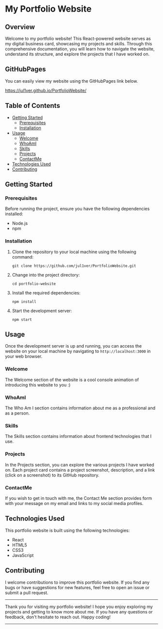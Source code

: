 # My Portfolio Website

## Overview

Welcome to my portfolio website! This React-powered website serves as my digital business card, showcasing my projects and skills. Through this comprehensive documentation, you will learn how to navigate the website, understand its structure, and explore the projects that I have worked on.

## GitHubPages

You can easily view my website using the GitHubPages link below.

https://jul1ver.github.io/PortfolioWebsite/

## Table of Contents

- [Getting Started](#getting-started)
  - [Prerequisites](#prerequisites)
  - [Installation](#installation)
- [Usage](#usage)
  - [Welcome](#welcome)
  - [WhoAmI](#whoami)
  - [Skills](#skills)
  - [Projects](#projects)
  - [ContactMe](#contactme)
- [Technologies Used](#technologies-used)
- [Contributing](#contributing)

## Getting Started

### Prerequisites

Before running the project, ensure you have the following dependencies installed:

- Node.js
- npm

### Installation

1. Clone the repository to your local machine using the following command:

   ```
   git clone https://github.com/jul1ver/PortfolioWebsite.git
   ```
2. Change into the project directory:

   ```
   cd portfolio-website
   ```
  
3. Install the required dependencies:

   ```
   npm install
   ```

4. Start the development server:

   ```
   npm start
   ```

## Usage

Once the development server is up and running, you can access the website on your local machine by navigating to `http://localhost:3000` in your web browser.

### Welcome 

The Welcome section of the website is a cool console animation of introducing this website to you :)

### WhoAmI

The Who Am I section contains information about me as a professional and as a person.

### Skills

The Skills section contains information about frontend technologies that I use.

### Projects

In the Projects section, you can explore the various projects I have worked on. Each project card contains a project screenshot, description, and a link (click on a screenshot) to its GitHub repository.

### ContactMe

If you wish to get in touch with me, the Contact Me section provides form with your message on my email and links to my social media profiles.

## Technologies Used

This portfolio website is built using the following technologies:

- React
- HTML5
- CSS3
- JavaScript

## Contributing

I welcome contributions to improve this portfolio website. If you find any bugs or have suggestions for new features, feel free to open an issue or submit a pull request.

---

Thank you for visiting my portfolio website! I hope you enjoy exploring my projects and getting to know more about me. If you have any questions or feedback, don't hesitate to reach out. Happy coding!

---
